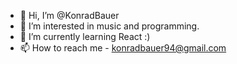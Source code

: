 - 👋 Hi, I’m @KonradBauer
- 👀 I’m interested in music and programming.
- 🌱 I’m currently learning React :)
- 📫 How to reach me - konradbauer94@gmail.com

<!---
KonradBauer/KonradBauer is a ✨ special ✨ repository because its `README.md` (this file) appears on your GitHub profile.
You can click the Preview link to take a look at your changes.
--->
